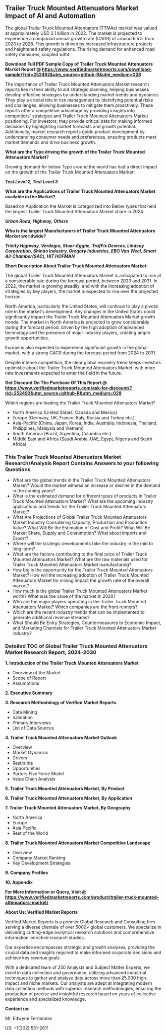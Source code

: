 <h2>Trailer Truck Mounted Attenuators Market Impact of AI and Automation</h2><p>The global Trailer Truck Mounted Attenuators (TTMAs) market was valued at approximately USD 2.1 billion in 2022. The market is projected to experience a compound annual growth rate (CAGR) of around 6.5% from 2023 to 2028. This growth is driven by increased infrastructure projects and heightened safety regulations. The rising demand for enhanced road safety measures, coupled witht</p><p id="" class=""><strong>Download Full PDF Sample Copy of Trailer Truck Mounted Attenuators Market Report @ <a href="https://www.verifiedmarketreports.com/download-sample/?rid=252492&utm_source=github-R&utm_medium=028" target="_blank">https://www.verifiedmarketreports.com/download-sample/?rid=252492&utm_source=github-R&utm_medium=028</a></strong></p><p>The importance of&nbsp;Trailer Truck Mounted Attenuators Market research reports lies in their ability to aid strategic planning, helping businesses develop effective strategies by understanding market trends and dynamics. They play a crucial role in risk management by identifying potential risks and challenges, allowing businesses to mitigate them proactively. These reports offer a competitive advantage by providing insights into competitors' strategies and Trailer Truck Mounted Attenuators Market positioning. For investors, they provide critical data for making informed decisions by highlighting market forecasts and growth potential. Additionally, market research reports guide product development by understanding consumer needs and preferences, ensuring products meet market demands and drive business growth.</p><p><strong>What are the&nbsp;Type driving the growth of the Trailer Truck Mounted Attenuators Market?</strong></p><p id="" class="">Growing demand for below Type around the world has had a direct impact on the growth of the Trailer Truck Mounted Attenuators Market:</p><em><strong>Test Level 2, Test Level 3</strong></em></p><strong>What are the&nbsp;Applications&nbsp;of Trailer Truck Mounted Attenuators Market available in the Market?</strong></p><p id="" class="">Based on Application the Market is categorized into Below types that held the largest Trailer Truck Mounted Attenuators Market share In 2024.</p><em><strong>Urban Road, Highway, Others</strong></em></p><strong>Who is the largest Manufacturers of Trailer Truck Mounted Attenuators Market worldwide?</strong></p><p><em><strong>Trinity Highway, Verdegro, Stuer-Egghe, TrafFix Devices, Lindsay Corporation, Shindo Industry, Gregory Industries, EBO Van Weel, Smart Air Chamber(SAC), HIT HOFMAN</strong></em></p><p id="" class=""><strong>Short Description About Trailer Truck Mounted Attenuators Market:</strong></p><p>The global Trailer Truck Mounted Attenuators Market is anticipated to rise at a considerable rate during the forecast period, between 2023 and 2031. In 2022, the market is growing steadily, and with the increasing adoption of strategies by key players, the market is expected to rise over the projected horizon.</p><p>North America, particularly the United States, will continue to play a pivotal role in the market's development. Any changes in the United States could significantly impact the Trailer Truck Mounted Attenuators Market growth trends. The market in North America is projected to grow considerably during the forecast period, driven by the high adoption of advanced technology and the presence of major industry players, creating ample growth opportunities.</p><p>Europe is also expected to experience significant growth in the global market, with a strong CAGR during the forecast period from 2024 to 2031.</p><p>Despite intense competition, the clear global recovery trend keeps investors optimistic about the Trailer Truck Mounted Attenuators Market, with more new investments expected to enter the field in the future.</p><p id="" class=""><strong>Get Discount On The Purchase Of This Report @ <a href="https://www.verifiedmarketreports.com/ask-for-discount/?rid=252492&utm_source=github-R&utm_medium=028" target="_blank">https://www.verifiedmarketreports.com/ask-for-discount/?rid=252492&utm_source=github-R&utm_medium=028</a></strong></p>Which regions are leading the Trailer Truck Mounted Attenuators Market?</p><ul><li>North America (United States, Canada and Mexico)</li><li>Europe (Germany, UK, France, Italy, Russia and Turkey etc.)</li><li>Asia-Pacific (China, Japan, Korea, India, Australia, Indonesia, Thailand, Philippines, Malaysia and Vietnam)</li><li>South America (Brazil, Argentina, Columbia etc.)</li><li>Middle East and Africa (Saudi Arabia, UAE, Egypt, Nigeria and South Africa)</li></ul><h3 id="" class="">This Trailer Truck Mounted Attenuators Market Research/Analysis Report Contains Answers to your following Questions</h3><ul><li>What are the global trends in the Trailer Truck Mounted Attenuators Market? Would the market witness an increase or decline in the demand in the coming years?</li><li>What is the estimated demand for different types of products in Trailer Truck Mounted Attenuators Market? What are the upcoming industry applications and trends for the Trailer Truck Mounted Attenuators Market?</li><li>What Are Projections of Global Trailer Truck Mounted Attenuators Market Industry Considering Capacity, Production and Production Value? What Will Be the Estimation of Cost and Profit? What Will Be Market Share, Supply and Consumption? What about imports and Export?</li><li>Where will the strategic developments take the industry in the mid to long-term?</li><li>What are the factors contributing to the final price of Trailer Truck Mounted Attenuators Market? What are the raw materials used for Trailer Truck Mounted Attenuators Market manufacturing?</li><li>How big is the opportunity for the Trailer Truck Mounted Attenuators Market? How will the increasing adoption of Trailer Truck Mounted Attenuators Market for mining impact the growth rate of the overall market?</li><li>How much is the global Trailer Truck Mounted Attenuators Market worth? What was the value of the market In 2020?</li><li>Who are the major players operating in the Trailer Truck Mounted Attenuators Market? Which companies are the front runners?</li><li>Which are the recent industry trends that can be implemented to generate additional revenue streams?</li><li>What Should Be Entry Strategies, Countermeasures to Economic Impact, and Marketing Channels for Trailer Truck Mounted Attenuators Market Industry?</li></ul><h3 id="" class="">Detailed TOC of Global Trailer Truck Mounted Attenuators Market Research Report, 2024-2030</h3><p id="" class=""><strong>1. Introduction of the Trailer Truck Mounted Attenuators Market</strong></p><ul><li>Overview of the Market</li><li>Scope of Report</li><li>Assumptions</li></ul><p id="" class=""><strong>2. Executive Summary</strong></p><p id="" class=""><strong>3. Research Methodology of Verified Market Reports</strong></p><ul><li>Data Mining</li><li>Validation</li><li>Primary Interviews</li><li>List of Data Sources</li></ul><p id="" class=""><strong>4. Trailer Truck Mounted Attenuators Market Outlook</strong></p><ul><li>Overview</li><li>Market Dynamics</li><li>Drivers</li><li>Restraints</li><li>Opportunities</li><li>Porters Five Force Model</li><li>Value Chain Analysis</li></ul><p id="" class=""><strong>5. Trailer Truck Mounted Attenuators Market, By Product</strong></p><p id="" class=""><strong>6. Trailer Truck Mounted Attenuators Market, By Application</strong></p><p id="" class=""><strong>7. Trailer Truck Mounted Attenuators Market, By Geography</strong></p><ul><li>North America</li><li>Europe</li><li>Asia Pacific</li><li>Rest of the World</li></ul><p id="" class=""><strong>8. Trailer Truck Mounted Attenuators Market Competitive Landscape</strong></p><ul><li>Overview</li><li>Company Market Ranking</li><li>Key Development Strategies</li></ul><p id="" class=""><strong>9. Company Profiles</strong></p><p id="" class=""><strong>10. Appendix</strong></p><p id="" class=""><strong>For More Information or Query, Visit @ <a href="https://www.verifiedmarketreports.com/product/trailer-truck-mounted-attenuators-market/" target="_blank">https://www.verifiedmarketreports.com/product/trailer-truck-mounted-attenuators-market/</a></strong></p><p id="" class=""><strong>About Us: Verified Market Reports</strong></p><p id="" class="">Verified Market Reports is a premier Global Research and Consulting firm serving a diverse clientele of over 5000+ global customers. We specialize in delivering cutting-edge analytical research solutions and comprehensive information-enriched research studies.</p><p id="" class="">Our expertise encompasses strategic and growth analyses, providing the crucial data and insights required to make informed corporate decisions and achieve key revenue goals.</p><p id="" class="">With a dedicated team of 250 Analysts and Subject Matter Experts, we excel in data collection and governance, utilizing advanced industrial techniques to gather and analyze data across more than 25,000 high-impact and niche markets. Our analysts are adept at integrating modern data collection methods with superior research methodologies, ensuring the production of precise and insightful research based on years of collective experience and specialized knowledge.</p><p id="" class=""><strong>Contact us:</strong></p><p id="" class="">Mr. Edwyne Fernandes</p><p id="" class="">US: +1(302) 551-2611</p>